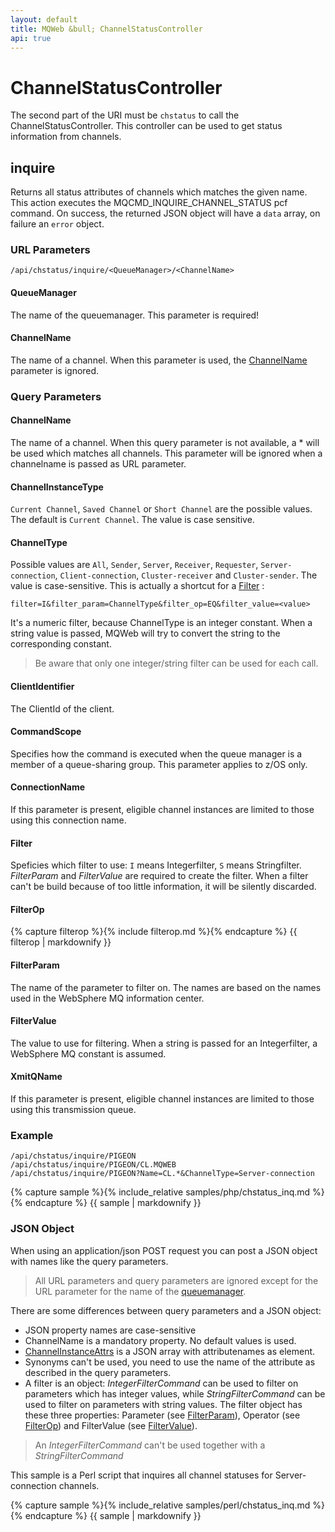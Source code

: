 ```yaml
---
layout: default
title: MQWeb &bull; ChannelStatusController
api: true
---
```

ChannelStatusController
=======================

The second part of the URI must be `chstatus` to call the ChannelStatusController.
This controller can be used to get status information from channels.

## <a name="inquire"></a>inquire
Returns all status attributes of channels which matches the given name.
This action executes the MQCMD_INQUIRE_CHANNEL_STATUS pcf command.
On success, the returned JSON object will have a `data` array, on failure an
 `error` object.

### <a name="inquireURL"></a>URL Parameters
`/api/chstatus/inquire/<QueueManager>/<ChannelName>`

#### <a name="inquireURLQueueManager"></a>QueueManager
The name of the queuemanager. This parameter is required!

#### <a name="inquireURLChannelName"></a>ChannelName
The name of a channel. When this parameter is used,
the [ChannelName](#inquireQueryChannelName) parameter is ignored.

### <a name="inquireQuery"></a>Query Parameters

#### <a name="inquireQueryChannelName"></a>ChannelName
The name of a channel. When this query parameter is not available, a *
will be used which matches all channels. This
parameter will be ignored when a channelname is passed as URL parameter.

#### <a name="inquireQueryChannelInstanceType"></a>ChannelInstanceType
`Current Channel`, `Saved Channel` or `Short Channel` are the possible values.
The default is `Current Channel`. The value is case sensitive.

#### <a name="inquireQueryChannelType"></a>ChannelType
Possible values are `All`, `Sender`, `Server`, `Receiver`,
`Requester`, `Server-connection`, `Client-connection`, `Cluster-receiver`
and `Cluster-sender`. The value is case-sensitive. This is actually a shortcut
for a [Filter](#inquireQueryFilter) :

    filter=I&filter_param=ChannelType&filter_op=EQ&filter_value=<value>

It's a numeric filter, because ChannelType is an integer constant. When a string
value is passed, MQWeb will try to convert the string to the corresponding
constant.

> Be aware that only one integer/string filter can be used for each call.

#### <a name="inquireQueryClientIdentifier"></a>ClientIdentifier
The ClientId of the client.

#### <a name="inquireQueryCommandScope"></a>CommandScope
Specifies how the command is executed when the queue manager is a member of a
queue-sharing group. This parameter applies to z/OS only.

#### <a name="inquireQueryConnectionName"></a>ConnectionName
If this parameter is present, eligible channel instances are limited to those
using this connection name.

#### <a name="inquireQueryFilter"></a>Filter
Speficies which filter to use: `I` means Integerfilter, `S` means Stringfilter.
*FilterParam* and *FilterValue* are required to create the filter. When a
filter can't be build because of too little information, it will be silently
discarded.

#### <a name="inquireQueryFilterOp"></a>FilterOp
{% capture filterop %}{% include filterop.md %}{% endcapture %}
{{ filterop | markdownify }}

#### <a name="inquireQueryFilterParam"></a>FilterParam
The name of the parameter to filter on. The names are based on the names used
in the WebSphere MQ information center.

#### <a name="inquireQueryFilterValue"></a>FilterValue
The value to use for filtering. When a string is passed for an Integerfilter,
a WebSphere MQ constant is assumed.

#### <a name="inquireQueryXmitQName"></a>XmitQName
If this parameter is present, eligible channel instances are limited to those
using this transmission queue.

### <a name="inquire"></a>Example
`/api/chstatus/inquire/PIGEON`  
`/api/chstatus/inquire/PIGEON/CL.MQWEB`  
`/api/chstatus/inquire/PIGEON?Name=CL.*&ChannelType=Server-connection`  

{% capture sample %}{% include_relative samples/php/chstatus_inq.md %}{% endcapture %}
{{ sample | markdownify }}

### <a name="inquireJSON"></a>JSON Object
When using an application/json POST request you can post a JSON object with
names like the query parameters.

> All URL parameters and query parameters are ignored except for the URL
> parameter for the name of the [queuemanager](#inquireUrlQueueManager).

There are some differences between query parameters and a JSON object:

+ JSON property names are case-sensitive
+ ChannelName is a mandatory property. No default values is used.
+ [ChannelInstanceAttrs](#inquireQueryChannelInstanceAttrs) is a JSON array
  with attributenames as element.
+ Synonyms can't be used, you need to use the name of the attribute
  as described in the query parameters.
+ A filter is an object: *IntegerFilterCommand* can be used to filter on
  parameters which has integer values, while *StringFilterCommand* can be used
  to filter on parameters with string values. The filter object has these
  three properties: Parameter (see [FilterParam](#inquireQueryFilterParam)),
  Operator (see [FilterOp](#inquireQueryFilterOp)) and FilterValue
  (see [FilterValue](#inquireQueryFilterValue)).

> An *IntegerFilterCommand* can't be used together with a *StringFilterCommand*

This sample is a Perl script that inquires all channel statuses for
Server-connection channels.

{% capture sample %}{% include_relative samples/perl/chstatus_inq.md %}{% endcapture %}
{{ sample | markdownify }}
